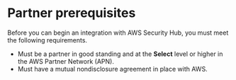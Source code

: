 # Partner prerequisites<a name="partner-prerequisites"></a>

Before you can begin an integration with AWS Security Hub, you must meet the following requirements\.
+ Must be a partner in good standing and at the **Select** level or higher in the AWS Partner Network \(APN\)\.
+ Must have a mutual nondisclosure agreement in place with AWS\.